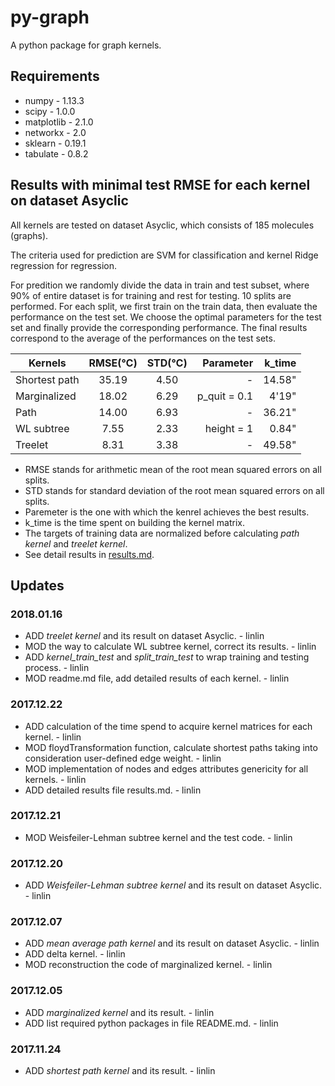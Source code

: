 # py-graph
A python package for graph kernels.

## Requirements

* numpy - 1.13.3
* scipy - 1.0.0
* matplotlib - 2.1.0
* networkx - 2.0
* sklearn - 0.19.1
* tabulate - 0.8.2

## Results with minimal test RMSE for each kernel on dataset Asyclic
All kernels are tested on dataset Asyclic, which consists of 185 molecules (graphs). 

The criteria used for prediction are SVM for classification and kernel Ridge regression for regression.

For predition we randomly divide the data in train and test subset, where 90% of entire dataset is for training and rest for testing. 10 splits are performed. For each split, we first train on the train data, then evaluate the performance on the test set. We choose the optimal parameters for the test set and finally provide the corresponding performance. The final results correspond to the average of the performances on the test sets. 

| Kernels       | RMSE(℃)  | STD(℃)  | Parameter    | k_time |
|---------------|:---------:|:--------:|-------------:|-------:|
| Shortest path | 35.19     | 4.50     | -            | 14.58" |
| Marginalized  | 18.02     | 6.29     | p_quit = 0.1 | 4'19"  |
| Path          | 14.00     | 6.93     | -            | 36.21" |
| WL subtree    | 7.55      | 2.33     | height = 1   | 0.84"  |
| Treelet       | 8.31      | 3.38     | -            | 49.58" |

* RMSE stands for arithmetic mean of the root mean squared errors on all splits.
* STD stands for standard deviation of the root mean squared errors on all splits.
* Paremeter is the one with which the kenrel achieves the best results.
* k_time is the time spent on building the kernel matrix.
* The targets of training data are normalized before calculating *path kernel* and *treelet kernel*.
* See detail results in [results.md](pygraph/kernels/results.md).

## Updates
### 2018.01.16
* ADD *treelet kernel* and its result on dataset Asyclic. - linlin
* MOD the way to calculate WL subtree kernel, correct its results. - linlin
* ADD *kernel_train_test* and *split_train_test* to wrap training and testing process. - linlin
* MOD readme.md file, add detailed results of each kernel. - linlin
### 2017.12.22
* ADD calculation of the time spend to acquire kernel matrices for each kernel. - linlin
* MOD floydTransformation function, calculate shortest paths taking into consideration user-defined edge weight. - linlin
* MOD implementation of nodes and edges attributes genericity for all kernels. - linlin
* ADD detailed results file results.md. - linlin
### 2017.12.21
* MOD Weisfeiler-Lehman subtree kernel and the test code. - linlin
### 2017.12.20
* ADD *Weisfeiler-Lehman subtree kernel* and its result on dataset Asyclic. - linlin
### 2017.12.07
* ADD *mean average path kernel* and its result on dataset Asyclic. - linlin
* ADD delta kernel. - linlin
* MOD reconstruction the code of marginalized kernel. - linlin
### 2017.12.05
* ADD *marginalized kernel* and its result. - linlin
* ADD list required python packages in file README.md. - linlin
### 2017.11.24
* ADD *shortest path kernel* and its result. - linlin
